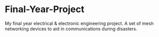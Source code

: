 # Final-Year-Project
My final year electrical &amp; electronic engineering project. A set of mesh networking devices to aid in communications during disasters. 

